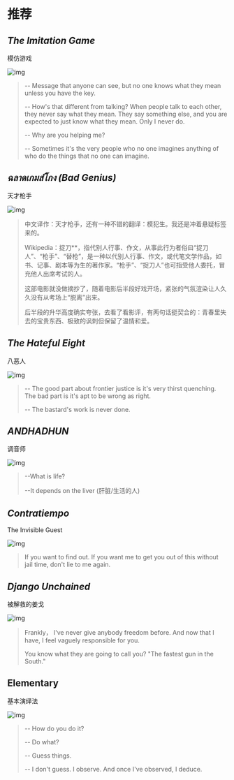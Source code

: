 # 推荐

## _The Imitation Game_

模仿游戏

![img](./images/others/p2574161436.webp)

> -- Message that anyone can see, but no one knows what they mean unless you have the key.
>
> -- How's that different from talking? When people talk to each other, they never say what they mean. They say something else, and you are expected to just know what they mean. Only I never do.
>
> 
>
> -- Why are you helping me?
>
> -- Sometimes it's the very people who no one imagines anything of who do the things that no one can imagine.



## _ฉลาดเกมส์โกง (Bad Genius)_

天才枪手

![img](./images/others/p2497450889.webp)

> 中文译作：天才枪手，还有一种不错的翻译：模犯生。我还是冲着悬疑标签来的。
>
> Wikipedia：捉刀**，指代别人行事、作文，从事此行为者俗曰“捉刀人”、“枪手”、“替枪”，是一种以代别人行事、作文，或代笔文学作品，如书、记事、剧本等为生的著作家。“枪手”、“捉刀人”也可指受他人委托，冒充他人出席考试的人。 
>
> 这部电影就没做摘抄了，随着电影后半段好戏开场，紧张的气氛渲染让人久久没有从考场上“脱离”出来。
>
> 后半段的升华高度确实夸张，去看了看影评，有两句话挺契合的：青春里失去的宝贵东西、极致的讽刺但保留了温情和爱。



## _The Hateful Eight_

八恶人

![img](./images/others/p2287491621.webp)

> -- The good part about frontier justice is it's very thirst quenching. The bad part is it's apt to be wrong as right.
>
> -- The bastard's work is never done.



## _ANDHADHUN_

调音师

![img](./images/others/p2544158268.webp)

> --What is life?
>
> --It depends on the liver (肝脏/生活的人)

## _Contratiempo_

The Invisible Guest

![img](./images/others/p2587560136.webp)

> If you want to find out. If you want me to get you out of this without jail time, don't lie to me again.



## _Django Unchained_

被解救的姜戈

![img](./images/others/p1800813767.webp)

> Frankly， I've never give anybody freedom before. And now that I have, I feel vaguely responsible for you.
>
> 
>
> You know what they are going to call you? "The fastest gun in the South."



## Elementary

基本演绎法

![img](./images/others/p1651018165.webp)

> -- How do you do it?
>
> -- Do what?
>
> -- Guess things.
>
> -- I don't guess. I observe. And once I've observed, I deduce.